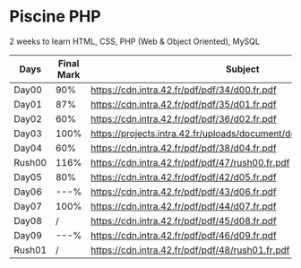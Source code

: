# Piscine PHP
2 weeks to learn HTML, CSS, PHP (Web &amp; Object Oriented), MySQL

| Days | Final Mark | Subject
| ----- | ---- | ---------------------|
| Day00 | 90% |https://cdn.intra.42.fr/pdf/pdf/34/d00.fr.pdf|
| Day01 | 87% |https://cdn.intra.42.fr/pdf/pdf/35/d01.fr.pdf
| Day02 | 60% |https://cdn.intra.42.fr/pdf/pdf/36/d02.fr.pdf
| Day03 | 100% |https://projects.intra.42.fr/uploads/document/document/419/d03.fr.pdf
| Day04 | 60% |https://cdn.intra.42.fr/pdf/pdf/38/d04.fr.pdf
| Rush00 |116% |https://cdn.intra.42.fr/pdf/pdf/47/rush00.fr.pdf
| Day05 | 80% |https://cdn.intra.42.fr/pdf/pdf/42/d05.fr.pdf|
| Day06 | ---% |https://cdn.intra.42.fr/pdf/pdf/43/d06.fr.pdf
| Day07 | 100% |https://cdn.intra.42.fr/pdf/pdf/44/d07.fr.pdf
| Day08 |    / |https://cdn.intra.42.fr/pdf/pdf/45/d08.fr.pdf
| Day09 | ---% |https://cdn.intra.42.fr/pdf/pdf/46/d09.fr.pdf
| Rush01 | / |https://cdn.intra.42.fr/pdf/pdf/48/rush01.fr.pdf

